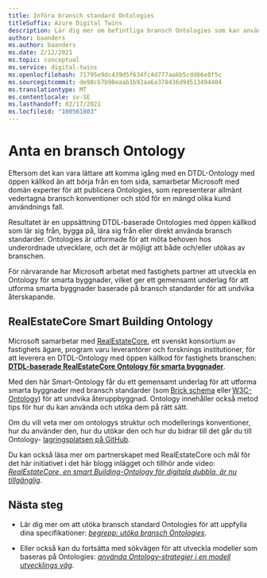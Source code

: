 ```yaml
---
title: Införa bransch standard Ontologies
titleSuffix: Azure Digital Twins
description: Lär dig mer om befintliga bransch Ontologies som kan användas för Azures digitala dubbla
author: baanders
ms.author: baanders
ms.date: 2/12/2021
ms.topic: conceptual
ms.service: digital-twins
ms.openlocfilehash: 71795e9dc439d5f634fc4d777aa6b5cdd66e8f5c
ms.sourcegitcommit: de98cb7b98eaab1b92aa6a378436d9d513494404
ms.translationtype: MT
ms.contentlocale: sv-SE
ms.lasthandoff: 02/17/2021
ms.locfileid: "100561803"
---
```

# <a name="adopting-an-industry-ontology"></a>Anta en bransch Ontology

Eftersom det kan vara lättare att komma igång med en DTDL-Ontology med öppen källkod än att börja från en tom sida, samarbetar Microsoft med domän experter för att publicera Ontologies, som representerar allmänt vedertagna bransch konventioner och stöd för en mängd olika kund användnings fall. 

Resultatet är en uppsättning DTDL-baserade Ontologies med öppen källkod som lär sig från, bygga på, lära sig från eller direkt använda bransch standarder. Ontologies är utformade för att möta behoven hos underordnade utvecklare, och det är möjligt att både och/eller utökas av branschen.

För närvarande har Microsoft arbetat med fastighets partner att utveckla en Ontology för smarta byggnader, vilket ger ett gemensamt underlag för att utforma smarta byggnader baserade på bransch standarder för att undvika återskapande. 

## <a name="realestatecore-smart-building-ontology"></a>RealEstateCore Smart Building Ontology

Microsoft samarbetar med [RealEstateCore](https://www.realestatecore.io/), ett svenskt konsortium av fastighets ägare, program varu leverantörer och forsknings institutioner, för att leverera en DTDL-Ontology med öppen källkod för fastighets branschen: [**DTDL-baserade RealEstateCore Ontology för smarta byggnader**](https://github.com/Azure/opendigitaltwins-building).

Med den här Smart-Ontology får du ett gemensamt underlag för att utforma smarta byggnader med bransch standarder (som [Brick schema](https://brickschema.org/ontology/) eller [W3C-Ontology](https://w3c-lbd-cg.github.io/bot/index.html)) för att undvika återuppbyggnad. Ontology innehåller också metod tips för hur du kan använda och utöka dem på rätt sätt. 

Om du vill veta mer om ontologys struktur och modellerings konventioner, hur du använder den, hur du utökar den och hur du bidrar till det går du till Ontology- [lagringsplatsen på GitHub](https://github.com/Azure/opendigitaltwins-building). 

Du kan också läsa mer om partnerskapet med RealEstateCore och mål för det här initiativet i det här blogg inlägget och tillhör ande video: [*RealEstateCore, en smart Building-Ontology för digitala dubbla, är nu tillgänglig*](https://techcommunity.microsoft.com/t5/internet-of-things/realestatecore-a-smart-building-ontology-for-digital-twins-is/ba-p/1914794).

## <a name="next-steps"></a>Nästa steg

* Lär dig mer om att utöka bransch standard Ontologies för att uppfylla dina specifikationer: [*begrepp: utöka bransch Ontologies*](concepts-ontologies-extend.md).

* Eller också kan du fortsätta med sökvägen för att utveckla modeller som baseras på Ontologies: [*använda Ontology-strategier i en modell utvecklings väg*](concepts-ontologies.md#using-ontology-strategies-in-a-model-development-path).